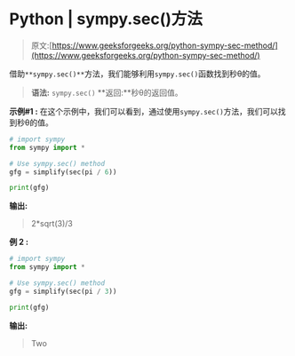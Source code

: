 # Python | sympy.sec()方法

> 原文:[https://www.geeksforgeeks.org/python-sympy-sec-method/](https://www.geeksforgeeks.org/python-sympy-sec-method/)

借助`**sympy.sec()**`方法，我们能够利用`sympy.sec()`函数找到秒θ的值。

> **语法:** `sympy.sec()`
> **返回:**秒θ的返回值。

**示例#1 :**
在这个示例中，我们可以看到，通过使用`sympy.sec()`方法，我们可以找到秒θ的值。

```py
# import sympy
from sympy import *

# Use sympy.sec() method
gfg = simplify(sec(pi / 6))

print(gfg)
```

**输出:**

> 2*sqrt(3)/3

**例 2 :**

```py
# import sympy
from sympy import *

# Use sympy.sec() method
gfg = simplify(sec(pi / 3))

print(gfg)
```

**输出:**

> Two